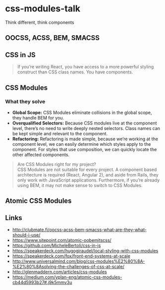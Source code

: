 # css-modules-talk
Think different, think components

## OOCSS, ACSS, BEM, SMACSS

## CSS in JS
> If you’re writing React, you have access to a more powerful styling construct than CSS class names. You have components.

## CSS Modules

### What they solve
- **Global Scope:** CSS Modules eliminate collisions in the global scope, they handle BEM for you.
- **Overqualified Selectors:** Because CSS modules live at the component level, there’s no need to write deeply nested selectors. Class names can be kept simple and relevant to the component.
- **Refactoring:** Refactoring is made simple, because we’re working at the component level, we can easily determine which styles apply to the component. For styles that use composition, we can quickly locate the other affected components.

> Are CSS Modules right for my project?  
  CSS Modules are not suitable for every project. A component based architecture is required (React, Angular 2), and aside from Rails, they only work with JavaScript applications. Furthermore, if you’re already using BEM, it may not make sense to switch to CSS Modules.

## Atomic CSS Modules

## Links
- http://clubmate.fi/oocss-acss-bem-smacss-what-are-they-what-should-i-use/
- https://www.sitepoint.com/atomic-oobemitscss/
- https://github.com/MicheleBertoli/css-in-js
- https://speakerdeck.com/hugogiraudel/local-styling-with-css-modules
- https://speakerdeck.com/fox/front-end-systems-at-scale
- http://www.universalmind.com/blog/css-modules%E2%80%8A-%E2%80%8Asolving-the-challenges-of-css-at-scale/
- http://glenmaddern.com/articles/css-modules
- https://medium.com/yplan-eng/atomic-css-modules-cb44d5993b27#.j9k5mmv3u
